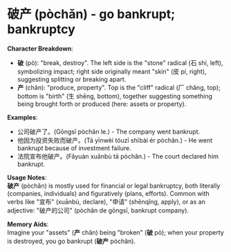 # **破产 (pòchǎn) - go bankrupt; bankruptcy**

**Character Breakdown**:  
- **破** (pò): "break, destroy". The left side is the "stone" radical (石 shí, left), symbolizing impact; right side originally meant "skin" (皮 pí, right), suggesting splitting or breaking apart.  
- **产** (chǎn): "produce, property". Top is the "cliff" radical (厂 chǎng, top); bottom is "birth" (生 shēng, bottom), together suggesting something being brought forth or produced (here: assets or property).

**Examples**:  
- 公司破产了。(Gōngsī pòchǎn le.) - The company went bankrupt.  
- 他因为投资失败而破产。(Tā yīnwèi tóuzī shībài ér pòchǎn.) - He went bankrupt because of investment failure.  
- 法院宣布他破产。(Fǎyuàn xuānbù tā pòchǎn.) - The court declared him bankrupt.

**Usage Notes**:  
**破产** (pòchǎn) is mostly used for financial or legal bankruptcy, both literally (companies, individuals) and figuratively (plans, efforts). Common with verbs like "宣布" (xuānbù, declare), "申请" (shēnqǐng, apply), or as an adjective: "破产的公司" (pòchǎn de gōngsī, bankrupt company).

**Memory Aids**:  
Imagine your "assets" (**产** chǎn) being "broken" (**破** pò); when your property is destroyed, you go bankrupt (**破产** pòchǎn).